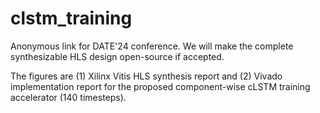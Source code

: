 # clstm_training

Anonymous link for DATE'24 conference. We will make the complete synthesizable HLS design open-source if accepted. 

The figures are (1) Xilinx Vitis HLS synthesis report and (2) Vivado implementation report for the proposed component-wise cLSTM training accelerator (140 timesteps).

